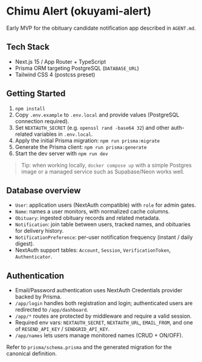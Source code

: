 # Chimu Alert (okuyami-alert)

Early MVP for the obituary candidate notification app described in `AGENT.md`.

## Tech Stack
- Next.js 15 / App Router + TypeScript
- Prisma ORM targeting PostgreSQL (`DATABASE_URL`)
- Tailwind CSS 4 (postcss preset)

## Getting Started
1. `npm install`
2. Copy `.env.example` to `.env.local` and provide values (PostgreSQL connection required).
3. Set `NEXTAUTH_SECRET` (e.g. `openssl rand -base64 32`) and other auth-related variables in `.env.local`.
4. Apply the initial Prisma migration: `npm run prisma:migrate`
5. Generate the Prisma client: `npm run prisma:generate`
6. Start the dev server with `npm run dev`

> Tip: when working locally, `docker compose up` with a simple Postgres image or a managed service such as Supabase/Neon works well.

## Database overview
- `User`: application users (NextAuth compatible) with `role` for admin gates.
- `Name`: names a user monitors, with normalized cache columns.
- `Obituary`: ingested obituary records and related metadata.
- `Notification`: join table between users, tracked names, and obituaries for delivery history.
- `NotificationPreference`: per-user notification frequency (instant / daily digest).
- NextAuth support tables: `Account`, `Session`, `VerificationToken`, `Authenticator`.

## Authentication
- Email/Password authentication uses NextAuth Credentials provider backed by Prisma.
- `/app/login` handles both registration and login; authenticated users are redirected to `/app/dashboard`.
- `/app/*` routes are protected by middleware and require a valid session.
- Required env vars: `NEXTAUTH_SECRET`, `NEXTAUTH_URL`, `EMAIL_FROM`, and one of `RESEND_API_KEY` / `SENDGRID_API_KEY`.
- `/app/names` lets users manage monitored names (CRUD + ON/OFF).

Refer to `prisma/schema.prisma` and the generated migration for the canonical definition.
